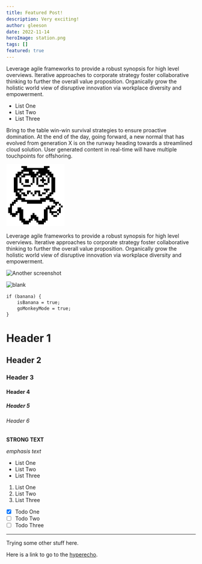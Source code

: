 ```yaml
---
title: Featured Post!
description: Very exciting!
author: gleeson
date: 2022-11-14
heroImage: station.png
tags: []
featured: true
---
```


Leverage agile frameworks to provide a robust synopsis for high level overviews. Iterative approaches to corporate strategy foster collaborative thinking to further the overall value proposition. Organically grow the holistic world view of disruptive innovation via workplace diversity and empowerment.

- List One
- List Two
- List Three

Bring to the table win-win survival strategies to ensure proactive domination. At the end of the day, going forward, a new normal that has evolved from generation X is on the runway heading towards a streamlined cloud solution. User generated content in real-time will have multiple touchpoints for offshoring.

![It's him, Glombis](/img/glombis.png "glombis")

Leverage agile frameworks to provide a robust synopsis for high level overviews. Iterative approaches to corporate strategy foster collaborative thinking to further the overall value proposition. Organically grow the holistic world view of disruptive innovation via workplace diversity and empowerment.

![Another screenshot](/img/hyperecho/PROMO_SCREENSHOT1.png "screenshot of HYPER//ECHO")

![blank](/img/hyperecho/PROMO_SCREENSHOT1.png "screenshot of HYPER//ECHO")

```gml
if (banana) {
	isBanana = true;
	goMonkeyMode = true;
}
```

# Header 1
## Header 2
### Header 3
#### Header 4
##### Header 5
###### Header 6

**STRONG TEXT**

*emphasis text*

- List One
- List Two
- List Three

1. List One
2. List Two
3. List Three


- [x] Todo One
- [ ] Todo Two
- [ ] Todo Three

---

Trying some other stuff here.

Here is a link to go to the [hyperecho](blog/hyperecho-editor).